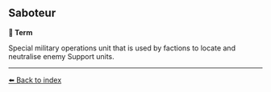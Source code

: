 ## Saboteur

**📑 Term**

Special military operations unit that is used by factions to locate and neutralise enemy Support units.


----------
[⬅️ Back to index](/index.md#0090_s)